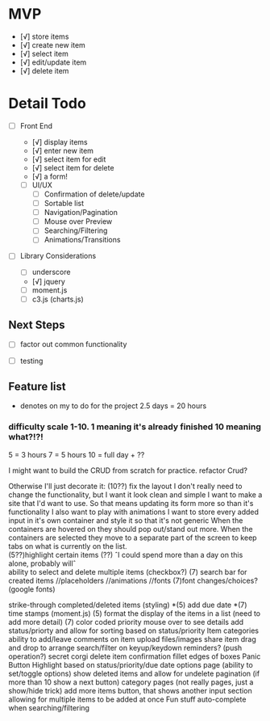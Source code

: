 # MVP
- [√] store items
 - [√] create new item
 - [√] select item
 - [√] edit/update item
 - [√] delete item


 # Detail Todo
 - [ ] Front End
   - [√] display items
   - [√] enter new item
   - [√] select item for edit
   - [√] select item for delete
   - [√] a form!

   - [ ] UI/UX
     - [ ] Confirmation of delete/update
     - [ ] Sortable list
     - [ ] Navigation/Pagination
     - [ ] Mouse over Preview
     - [ ] Searching/Filtering
     - [ ] Animations/Transitions

  - [ ] Library Considerations
    - [ ] underscore
    - [√] jquery
    - [ ] moment.js
    - [ ] c3.js (charts.js)

 ## Next Steps

  - [ ] factor out common functionality
  - [ ] testing


  ## Feature list
  * denotes on my to do for the project
  2.5 days = 20 hours

  ### difficulty scale 1-10. 1 meaning it's already finished 10 meaning what?!?!

  5 = 3 hours
  7 = 5 hours
  10 = full day + ??

  I might want to build the CRUD from scratch for practice. 
  refactor Crud?
  
  Otherwise I'll just decorate it:
  (10??) fix the layout
  I don't really need to change the functionality, but I want it look clean and simple
  I want to make a site that I'd want to use. 
  So that means updating its form more so than it's functionality
  I also want to play with animations 
  I want to store every added input in it's own container and style it so that
  it's not generic
  When the containers are hovered on they should pop out/stand out more. 
  When the containers are selected they move to a separate part of the screen to keep tabs
    on what is currently on the list.  
  (5??)highlight certain items
  (??) ˆI could spend more than a day on this alone, probably willˆ  
  ability to select and delete multiple items (checkbox?)
  (7) search bar for created items
    //placeholders
    //animations
    //fonts
  (7)font changes/choices? (google fonts)

  strike-through completed/deleted items (styling)
  *(5) add due date
  *(7) time stamps (moment.js)
  (5) format the display of the items in a list (need to add more detail)
  (7) color coded priority
  mouse over to see details
  add status/priorty and allow for sorting based on status/priority
  Item categories
  ability to add/leave comments on item
  upload files/images
  share item
  drag and drop to arrange
  search/filter on keyup/keydown
  reminders? (push operation?)
  secret corgi
  delete item confirmation
  fillet edges of boxes
  Panic Button
  Highlight based on status/priority/due date
  options page (ability to set/toggle options)
  show deleted items and allow for undelete
  pagination (if more than 10 show a next button)
  category pages (not really pages, just a show/hide trick)
  add more items button, that shows another input section allowing for multiple items to be added at once
  Fun stuff
  auto-complete when searching/filtering








